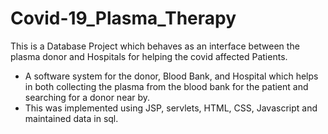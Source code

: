 # Covid-19_Plasma_Therapy

This is a Database Project which behaves as an interface between the plasma donor and Hospitals for helping the covid affected Patients.

* A software system for the donor, Blood Bank, and Hospital which helps in both collecting the plasma from the blood bank for the patient and searching for a donor near by.
* This was implemented using JSP, servlets, HTML, CSS, Javascript and maintained data in sql.
